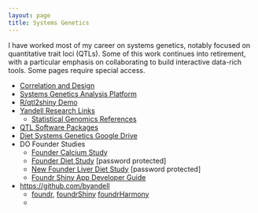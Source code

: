 ```yaml
---
layout: page
title: Systems Genetics
---
```


I have worked most of my career on systems genetics, notably focused on
quantitative trait loci (QTLs). Some of this work continues into retirement,
with a particular emphasis on collaborating to build interactive data-rich
tools.
Some pages require special access.

- [Correlation and Design](correlation/)
- [Systems Genetics Analysis Platform](https://www.stat.wisc.edu/~yandell/sysgen/)
- [R/qtl2shiny Demo](https://www.stat.wisc.edu/~yandell/software/qtl2shiny/)
- [Yandell Research Links](https://www.stat.wisc.edu/~yandell/home.html#Research)
  + [Statistical Genomics References](https://www.stat.wisc.edu/~yandell/statgen/reference/)
- [QTL Software Packages](/pages/software/#qtl-software)
- [Diet Systems Genetics Google Drive](https://drive.google.com/drive/u/1/folders/0AGugqlk2Del8Uk9PVA)
- DO Founder Studies
  + [Founder Calcium Study](https://connect.doit.wisc.edu/FounderCalciumStudy)
  + [Founder Diet Study](https://connect.doit.wisc.edu/FounderDietStudy) [password protected]
  + [New Founder Liver Diet Study](https://connect.doit.wisc.edu/NewFounderLiverDietStudy) [password protected]
  + [Foundr Shiny App Developer Guide](https://docs.google.com/presentation/d/171HEopFlSTtf_AbrA28YIAJxJHvkzihB4_lcV6Ct-eI)
- <https://github.com/byandell>
  - [foundr](https://github.com/byandell/foundr),
[foundrShiny](https://github.com/byandell/foundrShiny)
[foundrHarmony](https://github.com/byandell/foundrHarmony)
  -


